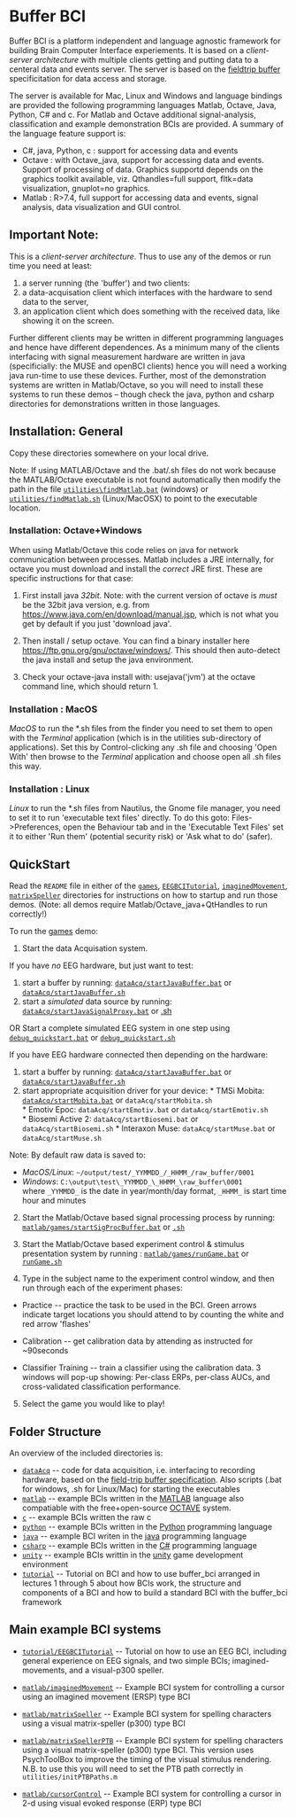 # Buffer BCI

Buffer BCI is a platform independent and language agnostic framework
for building Brain Computer Interface experiements.  It is based on a
*client-server architecture* with multiple clients getting and putting
data to a centeral data and events server.  The server is based on the
[fieldtrip buffer](http://fieldtrip.fcdonders.nl/development/realtime)
specificitation for data access and storage. 

The server is available for Mac, Linux and Windows and language
bindings are provided the following programming languages Matlab,
Octave, Java, Python, C\# and c.  For Matlab and Octave additional
signal-analysis, classification and example demonstration BCIs are
provided.  A summary of the language feature support is:
* C#, java, Python, c : support for accessing data and events
* Octave : with Octave_java, support for accessing data and events. Support of processing of data.  Graphics supportd depends on the graphics toolkit available, viz. Qthandles=full support, fltk=data visualization, gnuplot=no graphics.
* Matlab : R>7.4, full support for accessing data and events, signal analysis, data visualization and GUI control.

## Important Note:

This is a *client-server architecture*.  Thus to use any of the demos or run time you need at least:
1. a server running (the 'buffer') and two clients: 
2. a data-acquisation client which interfaces with the hardware to send data to the server, 
3. an application client which does something with the received data, like showing it on the screen.

Further different clients may be written in different programming languages and hence have different dependences.  As a minimum many of the clients interfacing with signal measurement hardware are written in java (specificially: the MUSE and openBCI clients) hence you will need a working java run-time to use these devices.  Further, most of the demonstration systems are written in Matlab/Octave, so you will need to install these systems to run these demos – though check the java, python and csharp directories for demonstrations written in those languages.

## Installation: General

Copy these directories somewhere on your local drive.

Note: If using MATLAB/Octave and the .bat/.sh files do not work because the MATLAB/Octave executable is not found automatically then modify the path in the file [`utilities\findMatlab.bat`](utilities/findMatlab.bat) (windows) or [`utilities/findMatlab.sh`](utilities/findMatlab.sh) (Linux/MacOSX) to point to the executable location.

### Installation: Octave+Windows
When using Matlab/Octave this code relies on java for network communication between processes.  Matlab includes a JRE internally, for octave you must download and install the *correct* JRE first.  These are specific instructions for that case:

1) First install java *32bit*.  Note: with the current version of octave is *must* be the 32bit java version, e.g. from <https://www.java.com/en/download/manual.jsp>, which is not what you get by default if you just 'download java'.

2) Then install / setup octave.  You can find a binary installer here <https://ftp.gnu.org/gnu/octave/windows/>.  This should then auto-detect the java install and setup the java environment.

3) Check your octave-java install with: usejava('jvm') at the octave command line, which should return 1.

### Installation : MacOS

*MacOS* to run the *.sh files from the finder you need to set them to open with the *Terminal* application (which is in the utilities sub-directory of applications).  Set this by Control-clicking any .sh file and choosing 'Open With' then browse to the *Terminal* application and choose open all .sh files this way.

### Installation : Linux

*Linux* to run the *.sh files from Nautilus, the Gnome file manager, you need to set it to run 'executable text files' directly.  To do this goto: Files->Preferences, open the Behaviour tab and in the 'Executable Text Files' set it to either 'Run them' (potential security risk) or 'Ask what to do' (safer).

## QuickStart

Read the `README` file in either of the [`games`](matlab/games), [`EEGBCITutorial`](tutorial/EEGBCITutorial), [`imaginedMovement`](matlab/imaginedMovement), [`matrixSpeller`](matlab/matrixSpeller) directories for instructions on how to startup and run
those demos.  (Note: all demos require Matlab/Octave_java+QtHandles to
run correctly!)

To run the [games](matlab/games) demo:

1. Start the data Acquisation system.

 If you have *no* EEG hardware, but just want to test:

  1. start a buffer by running: [`dataAcq/startJavaBuffer.bat`](dataAcq/startJavaBuffer.bat) or [`dataAcq/startJavaBuffer.sh`](dataAcq/startJavaBuffer.sh)  
  2. start a *simulated* data source by running: [`dataAcq/startJavaSignalProxy.bat`](dataAcq\startJavaSignalProxy.bat) or [.sh](dataAcq/startJavaSignalProxy.sh)

OR
  Start a complete simulated EEG system in one step using [`debug_quickstart.bat`](debug_quickstart.bat) or [`debug_quickstart.sh`](debug_quickstart.sh)

 If you have EEG hardware connected then depending on the hardware:

  1. start a buffer by running: [`dataAcq/startJavaBuffer.bat`](dataAcq/startJavaBuffer.bat) or [`dataAcq/startJavaBuffer.sh`](dataAcq/startJavaBuffer.bat)  
  2. start appropriate acquisition driver for your device:
    * TMSi Mobita:       [`dataAcq/startMobita.bat`](dataAcq\startMobita.bat)  or  `dataAcq/startMobita.sh`  
    * Emotiv Epoc:        `dataAcq/startEmotiv.bat`  or  `dataAcq/startEmotiv.sh`  
    * Biosemi Active 2:   `dataAcq/startBiosemi.bat` or  `dataAcq/startBiosemi.sh`
    * Interaxon Muse:     `dataAcq/startMuse.bat`    or  `dataAcq/startMuse.sh`  

Note: By default raw data is saved to:  
*  *MacOS/Linux*: `~/output/test/_YYMMDD_/_HHMM_/raw_buffer/0001`  
*  *Windows*: `C:\output\test\_YYMMDD_\_HHMM_\raw_buffer\0001`  
   where `_YYMMDD_` is the date in year/month/day format, `_HHMM_` is start time hour and minutes

2. Start the Matlab/Octave based signal processing process by running: [`matlab/games/startSigProcBuffer.bat`](matlab/games/startSigProcBuffer.bat) or [`.sh`](matlab/games/startSigProcBuffer.sh)

3. Start the Matlab/Octave based experiment control & stimulus presentation system by running : [`matlab/games/runGame.bat`](matlab/games/runGame.bat) or [`runGame.sh`](matlab/games/runGame.sh)

4. Type in the subject name to the experiment control window, and then run through each of the experiment phases: 

  * Practice -- practice the task to be used in the BCI.  Green arrows indicate target locations you should attend to by counting the white and red arrow 'flashes'

  * Calibration -- get calibration data by attending as instructed for ~90seconds

  * Classifier Training -- train a classifier using the calibration data.  3 windows will pop-up showing: Per-class ERPs, per-class AUCs, and cross-validated classification performance.

5. Select the game you would like to play!

## Folder Structure

An overview of the included directories is:
*  [`dataAcq`](dataAcq) -- code for data acquisition, i.e. interfacing to recording hardware, based on the [field-trip buffer specification](http://fieldtrip.fcdonders.nl/development/realtime).
				 Also scripts (.bat for windows, .sh for Linux/Mac) for starting the executables
*  [`matlab`](matlab)  -- example BCIs written in the [MATLAB](http://www.mathworks.com) language also compatiable with the free+open-source [OCTAVE](http://www.gnu.org/software/octave) system.
*  [`c`](c) -- example BCIs written the raw c
*  [`python`](python) -- example BCIs written in the [Python](http://www.python.org) programming language
*  [`java`](java) -- example BCI writen in the [java](http://www.oracle.com/java) programming language
*  [`csharp`](csharp) -- example BCIs written in the [C#](https://msdn.microsoft.com/en-us/library/67ef8sbd.aspx) programming language
*  [`unity`](unity) -- example BCIs writtin in the [unity](http://unity3d.com) game development environment
*  [`tutorial`](tutorial) -- Tutorial on BCI and how to use buffer_bci arranged in lectures 1 through 5 about how BCIs work, the structure and components of a BCI and how to build a standard BCI with the buffer_bci framework

## Main example BCI systems

* [`tutorial/EEGBCITutorial`](tutorial/EEGBCITutorial) -- Tutorial on how to use an EEG BCI, including general experience on EEG signals, and two simple BCIs; imagined-movements, and a visual-p300 speller.
				 
*  [`matlab/imaginedMovement`](matlab/imaginedMovement) -- Example BCI system for controlling a cursor using an imagined movement (ERSP) type BCI

*  [`matlab/matrixSpeller`](matlab/matrixSpeller) -- Example BCI system for spelling characters using a visual matrix-speller (p300) type BCI

*  [`matlab/matrixSpellerPTB`](matlab/matrixSpellerPTB) -- Example BCI system for spelling characters using a visual matrix-speller (p300) type BCI.  This version uses PsychToolBox to improve the timing of the visual stimulus rendering.  
    N.B. to use this you will need to set the PTB path correctly in `utilities/initPTBPaths.m`

*  [`matlab/cursorControl`](matlab/cursorControl) -- Example BCI system for controlling a cursor in 2-d using visual evoked response (ERP) type BCI
